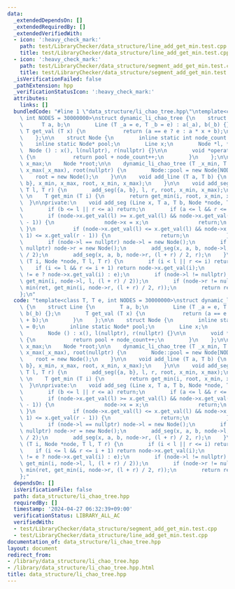 ```yaml
---
data:
  _extendedDependsOn: []
  _extendedRequiredBy: []
  _extendedVerifiedWith:
  - icon: ':heavy_check_mark:'
    path: test/LibraryChecker/data_structure/line_add_get_min.test.cpp
    title: test/LibraryChecker/data_structure/line_add_get_min.test.cpp
  - icon: ':heavy_check_mark:'
    path: test/LibraryChecker/data_structure/segment_add_get_min.test.cpp
    title: test/LibraryChecker/data_structure/segment_add_get_min.test.cpp
  _isVerificationFailed: false
  _pathExtension: hpp
  _verificationStatusIcon: ':heavy_check_mark:'
  attributes:
    links: []
  bundledCode: "#line 1 \"data_structure/li_chao_tree.hpp\"\ntemplate<class T, T e,\
    \ int NODES = 30000000>\nstruct dynamic_li_chao_tree {\n    struct Line {\n  \
    \      T a, b;\n        Line (T _a = e, T _b = e) : a(_a), b(_b) {};\n       \
    \ T get_val (T x) {\n            return (a == e ? e : a * x + b);\n        }\n\
    \    };\n\n    struct Node {\n        inline static int node_count = 0;\n    \
    \    inline static Node* pool;\n        Line x;\n        Node *l, *r;\n      \
    \  Node () : x(), l(nullptr), r(nullptr) {}\n\n        void *operator new(size_t)\
    \ {\n            return pool + node_count++;\n        }\n    };\n\n    T x_min,\
    \ x_max;\n    Node *root;\n\n    dynamic_li_chao_tree (T _x_min, T _x_max) : x_min(_x_min),\
    \ x_max(_x_max), root(nullptr) {\n        Node::pool = new Node[NODES];\n    \
    \    root = new Node();\n    }\n\n    void add_line (T a, T b) {\n        add_seg({a,\
    \ b}, x_min, x_max, root, x_min, x_max);\n    }\n\n    void add_seg (T a, T b,\
    \ T l, T r) {\n        add_seg({a, b}, l, r, root, x_min, x_max);\n    }\n   \
    \ \n    T get_min (T i) {\n        return get_min(i, root, x_min, x_max);\n  \
    \  }\n\nprivate:\n    void add_seg (Line x, T a, T b, Node *node, T l, T r) {\n\
    \        if (b <= l || r <= a) return;\n        if (a <= l && r <= b) {\n    \
    \        if (node->x.get_val(l) >= x.get_val(l) && node->x.get_val(r - 1) >= x.get_val(r\
    \ - 1)) {\n                node->x = x;\n                return;\n           \
    \ }\n            if (node->x.get_val(l) <= x.get_val(l) && node->x.get_val(r -\
    \ 1) <= x.get_val(r - 1)) {\n                return;\n            }\n        }\n\
    \        if (node->l == nullptr) node->l = new Node();\n        if (node->r ==\
    \ nullptr) node->r = new Node();\n        add_seg(x, a, b, node->l, l, (l + r)\
    \ / 2);\n        add_seg(x, a, b, node->r, (l + r) / 2, r);\n    }\n\n    T get_min\
    \ (T i, Node *node, T l, T r) {\n        if (i < l || r <= i) return e;\n    \
    \    if (i <= l && r <= i + 1) return node->x.get_val(i);\n        T ret = (node->x.a\
    \ != e ? node->x.get_val(i) : e);\n        if (node->l != nullptr) ret = min(ret,\
    \ get_min(i, node->l, l, (l + r) / 2));\n        if (node->r != nullptr) ret =\
    \ min(ret, get_min(i, node->r, (l + r) / 2, r));\n        return ret;\n    }\n\
    };\n"
  code: "template<class T, T e, int NODES = 30000000>\nstruct dynamic_li_chao_tree\
    \ {\n    struct Line {\n        T a, b;\n        Line (T _a = e, T _b = e) : a(_a),\
    \ b(_b) {};\n        T get_val (T x) {\n            return (a == e ? e : a * x\
    \ + b);\n        }\n    };\n\n    struct Node {\n        inline static int node_count\
    \ = 0;\n        inline static Node* pool;\n        Line x;\n        Node *l, *r;\n\
    \        Node () : x(), l(nullptr), r(nullptr) {}\n\n        void *operator new(size_t)\
    \ {\n            return pool + node_count++;\n        }\n    };\n\n    T x_min,\
    \ x_max;\n    Node *root;\n\n    dynamic_li_chao_tree (T _x_min, T _x_max) : x_min(_x_min),\
    \ x_max(_x_max), root(nullptr) {\n        Node::pool = new Node[NODES];\n    \
    \    root = new Node();\n    }\n\n    void add_line (T a, T b) {\n        add_seg({a,\
    \ b}, x_min, x_max, root, x_min, x_max);\n    }\n\n    void add_seg (T a, T b,\
    \ T l, T r) {\n        add_seg({a, b}, l, r, root, x_min, x_max);\n    }\n   \
    \ \n    T get_min (T i) {\n        return get_min(i, root, x_min, x_max);\n  \
    \  }\n\nprivate:\n    void add_seg (Line x, T a, T b, Node *node, T l, T r) {\n\
    \        if (b <= l || r <= a) return;\n        if (a <= l && r <= b) {\n    \
    \        if (node->x.get_val(l) >= x.get_val(l) && node->x.get_val(r - 1) >= x.get_val(r\
    \ - 1)) {\n                node->x = x;\n                return;\n           \
    \ }\n            if (node->x.get_val(l) <= x.get_val(l) && node->x.get_val(r -\
    \ 1) <= x.get_val(r - 1)) {\n                return;\n            }\n        }\n\
    \        if (node->l == nullptr) node->l = new Node();\n        if (node->r ==\
    \ nullptr) node->r = new Node();\n        add_seg(x, a, b, node->l, l, (l + r)\
    \ / 2);\n        add_seg(x, a, b, node->r, (l + r) / 2, r);\n    }\n\n    T get_min\
    \ (T i, Node *node, T l, T r) {\n        if (i < l || r <= i) return e;\n    \
    \    if (i <= l && r <= i + 1) return node->x.get_val(i);\n        T ret = (node->x.a\
    \ != e ? node->x.get_val(i) : e);\n        if (node->l != nullptr) ret = min(ret,\
    \ get_min(i, node->l, l, (l + r) / 2));\n        if (node->r != nullptr) ret =\
    \ min(ret, get_min(i, node->r, (l + r) / 2, r));\n        return ret;\n    }\n\
    };"
  dependsOn: []
  isVerificationFile: false
  path: data_structure/li_chao_tree.hpp
  requiredBy: []
  timestamp: '2024-04-27 06:32:39+09:00'
  verificationStatus: LIBRARY_ALL_AC
  verifiedWith:
  - test/LibraryChecker/data_structure/segment_add_get_min.test.cpp
  - test/LibraryChecker/data_structure/line_add_get_min.test.cpp
documentation_of: data_structure/li_chao_tree.hpp
layout: document
redirect_from:
- /library/data_structure/li_chao_tree.hpp
- /library/data_structure/li_chao_tree.hpp.html
title: data_structure/li_chao_tree.hpp
---
```

